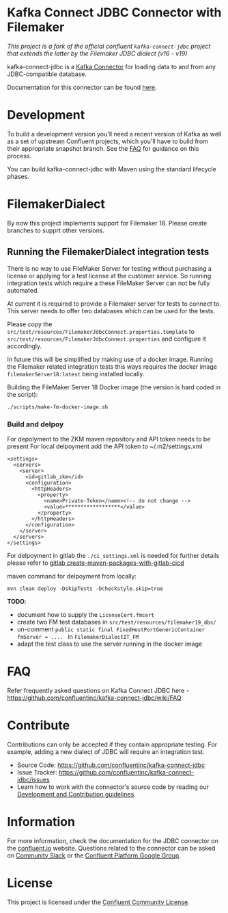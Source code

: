 # Kafka Connect JDBC Connector with Filemaker

*This project is a fork of the official confluent `kafka-connect-jdbc` project that extends the latter by the Filemaker JDBC dialect (v16 - v19)*

kafka-connect-jdbc is a [Kafka Connector](http://kafka.apache.org/documentation.html#connect)
for loading data to and from any JDBC-compatible database.

Documentation for this connector can be found [here](http://docs.confluent.io/current/connect/connect-jdbc/docs/index.html).

# Development

To build a development version you'll need a recent version of Kafka as well as a set of upstream Confluent projects, which you'll have to build from their appropriate snapshot branch. See the [FAQ](https://github.com/confluentinc/kafka-connect-jdbc/wiki/FAQ)
for guidance on this process.

You can build kafka-connect-jdbc with Maven using the standard lifecycle phases.

# FilemakerDialect

By now this project implements support for Filemaker 18. Please create branches to supprt other versions. 

## Running the FilemakerDialect integration tests

There is no way to use FileMaker Server for testing without purchasing a license or applying for a 
test license at the customer service. So running integration tests which require a these FileMaker Server 
can not be fully automated.

At current it is required to provide a Filemaker server for tests to connect to. 
This server needs to offer two databases which can be used for the tests.   

Please copy the `src/test/resources/FilemakerJdbcConnect.properties.template` to `src/test/resources/FilemakerJdbcConnect.properties` 
and configure it accordingly.

In future this will be simplified by making use of a docker image. Running the Filemaker related integration tests this ways requires the docker image `filemakerServer18:latest` being installed locally.

Building the FileMaker Server 18 Docker image (the version is hard coded in the script):

~~~
./scripts/make-fm-docker-image.sh
~~~

### Build and delpoy

For depolyment to the ZKM maven repository and API token needs to be present 
For local delpoyment add the API token to ~/.m2/settings.xml

~~~
<settings>
  <servers>
    <server>
      <id>gitlab_zkm</id>
      <configuration>
        <httpHeaders>
          <property>
            <name>Private-Token</name><!-- do not change -->
            <value>******************</value>
          </property>
        </httpHeaders>
      </configuration>
    </server>
  </servers>
</settings>
~~~

For delpoyment in gitlab the `./ci_settings.xml` is needed for further details please refer to [gitlab create-maven-packages-with-gitlab-cicd](https://docs.gitlab.com/ee/user/packages/maven_repository/index.html#create-maven-packages-with-gitlab-cicd)

maven command for delpoyment from locally:

~~~
mvn clean deploy -DskipTests -Dcheckstyle.skip=true 
~~~

**TODO**: 

* document how to supply the `LicenseCert.fmcert`
* create two FM test databases in `src/test/resources/filemaker19_dbs/`
* un-comment `public static final FixedHostPortGenericContainer fmServer = .... ` in `FilemakerDialectIT_FM`
* adapt the test class to use the server running in the docker image

# FAQ

Refer frequently asked questions on Kafka Connect JDBC here -
https://github.com/confluentinc/kafka-connect-jdbc/wiki/FAQ

# Contribute

Contributions can only be accepted if they contain appropriate testing. For example, adding a new dialect of JDBC will require an integration test.

- Source Code: https://github.com/confluentinc/kafka-connect-jdbc
- Issue Tracker: https://github.com/confluentinc/kafka-connect-jdbc/issues
- Learn how to work with the connector's source code by reading our [Development and Contribution guidelines](CONTRIBUTING.md).

# Information

For more information, check the documentation for the JDBC connector on the [confluent.io](https://docs.confluent.io/current/connect/kafka-connect-jdbc/index.html) website. Questions related to the connector can be asked on [Community Slack](https://launchpass.com/confluentcommunity) or the [Confluent Platform Google Group](https://groups.google.com/forum/#!topic/confluent-platform/).

# License

This project is licensed under the [Confluent Community License](LICENSE).

